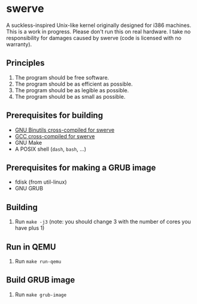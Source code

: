 # swerve

A suckless-inspired Unix-like kernel originally designed for i386 machines. This
is a work in progress. Please don't run this on real hardware. I take no
responsibility for damages caused by swerve (code is licensed with no warranty).


## Principles

1. The program should be free software.
1. The program should be as efficient as possible.
1. The program should be as legible as possible.
1. The program should be as small as possible.

## Prerequisites for building

* [GNU Binutils cross-compiled for
  swerve](https://gitlab.com/swegbun/swerve-binutils)
* [GCC cross-compiled for swerve](https://gitlab.com/swegbun/swerve-gcc)
* GNU Make
* A POSIX shell (`dash`, `bash`, ...)

## Prerequisites for making a GRUB image

* fdisk (from util-linux)
* GNU GRUB

## Building

1. Run `make -j3` (note: you should change 3 with the number of cores you have
   plus 1)

## Run in QEMU

1. Run `make run-qemu`

## Build GRUB image

1. Run `make grub-image`
